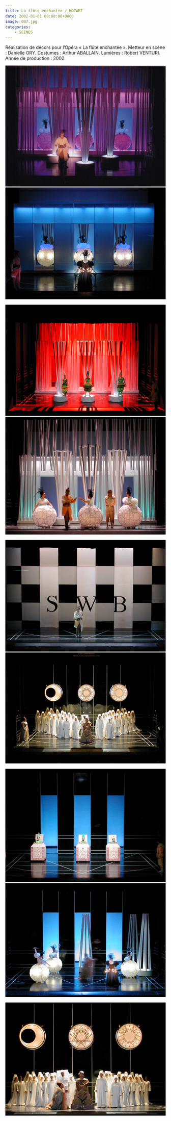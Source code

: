 ```yaml
---
title: La flûte enchantée / MOZART
date: 2002-01-01 00:00:00+0000
image: 007.jpg
categories:
    - SCENES
---
```


Réalisation de décors pour l’Opéra « La flûte
            enchantée ».
            Metteur en scène : Danielle ORY.
            Costumes : Arthur ABALLAIN.
            Lumières : Robert VENTURI.
            Année de production : 2002.

![Image 1](007.jpg) ![Image 2](0012.jpg)

![Image 3](0013.jpg) ![Image 4](0011.jpg)

![Image 5](0014.jpg) ![Image 6](0015.jpg)

![Image 7](0017.jpg) ![Image 8](0016.jpg)

![Image 9](0018.jpg)

